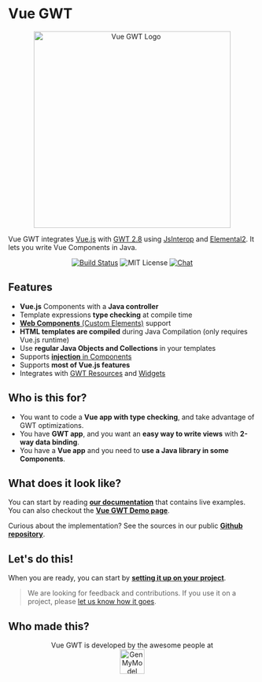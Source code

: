 # Vue GWT

<p align="center">
    <a href="https://vuegwt.github.io/vue-gwt/">
        <img src="https://vuegwt.github.io/vue-gwt/resources/images/Vue-GWT-logo.png" alt="Vue GWT Logo" width="400"/>
    </a>
</p>

Vue GWT integrates [Vue.js](https://vuejs.org/) with [GWT 2.8](http://www.gwtproject.org/) using [JsInterop](https://github.com/google/jsinterop-base) and [Elemental2](https://github.com/google/elemental2).
It lets you write Vue Components in Java.

<p align="center">
    <a href="https://travis-ci.org/Axellience/vue-gwt"><img src="https://travis-ci.org/Axellience/vue-gwt.svg?branch=develop" alt="Build Status"/></a>
    <img src="https://img.shields.io/badge/license-MIT-blue.svg" alt="MIT License"/>
    <a href="https://gitter.im/Axellience/vue-gwt"><img src="https://img.shields.io/gitter/room/nwjs/nw.js.svg" alt="Chat"/></a>
</p>


## Features

* **Vue.js** Components with a **Java controller**
* Template expressions **type checking** at compile time
* [**Web Components** (Custom Elements)](https://vuegwt.github.io/vue-gwt/guide/advanced/custom-elements.html) support
* **HTML templates are compiled** during Java Compilation (only requires Vue.js runtime)
* Use **regular Java Objects and Collections** in your templates
* Supports [**injection** in Components](https://vuegwt.github.io/vue-gwt/guide/essentials/dependency-injection.html)
* Supports **most of Vue.js features**
* Integrates with [GWT Resources](https://vuegwt.github.io/vue-gwt/guide/gwt-integration/client-bundles-and-styles.html) and [Widgets](https://vuegwt.github.io/vue-gwt/guide/gwt-integration/widgets.html)

## Who is this for?

* You want to code a **Vue app with type checking**, and take advantage of GWT optimizations. 
* You have **GWT app**, and you want an **easy way to write views** with **2-way data binding**.
* You have a **Vue app** and you need to **use a Java library in some Components**.

## What does it look like?

You can start by reading **[our documentation](https://vuegwt.github.io/vue-gwt/guide/)** that contains live examples. 
You can also checkout the **[Vue GWT Demo page](https://vuegwt.github.io/vue-gwt-demo/)**.

Curious about the implementation? See the sources in our public **[Github repository](https://github.com/Axellience/vue-gwt)**.

## Let's do this!

When you are ready, you can start by **[setting it up on your project](https://vuegwt.github.io/vue-gwt/guide/project-setup.html)**.

> We are looking for feedback and contributions.
If you use it on a project, please [let us know how it goes](https://gitter.im/VueGWT/vue-gwt).

## Who made this?

<p align="center">
    Vue GWT is developed by the awesome people at<br/>
    <a href="https://www.genmymodel.com" target="_blank">
        <img src="https://vuegwt.github.io/vue-gwt/resources/images/GenMyModel-Logo-Black.png" alt="GenMyModel" height="50"/>
    </a>
</p>
